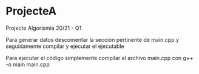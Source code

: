 # ProjecteA
Projecte Algorismia 20/21 - Q1

Para generar datos descomentar la sección pertinente de main.cpp y seguidamente compilar y ejecutar el ejecutable

Para ejecutar el código simplemente compilar el archivo main.cpp con g++ -o main main.cpp
